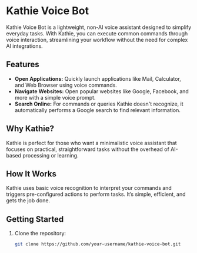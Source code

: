 # Kathie Voice Bot  

Kathie Voice Bot is a lightweight, non-AI voice assistant designed to simplify everyday tasks. With Kathie, you can execute common commands through voice interaction, streamlining your workflow without the need for complex AI integrations.  

## Features  
- **Open Applications:** Quickly launch applications like Mail, Calculator, and Web Browser using voice commands.  
- **Navigate Websites:** Open popular websites like Google, Facebook, and more with a simple voice prompt.  
- **Search Online:** For commands or queries Kathie doesn't recognize, it automatically performs a Google search to find relevant information.  

## Why Kathie?  
Kathie is perfect for those who want a minimalistic voice assistant that focuses on practical, straightforward tasks without the overhead of AI-based processing or learning.  

## How It Works  
Kathie uses basic voice recognition to interpret your commands and triggers pre-configured actions to perform tasks. It’s simple, efficient, and gets the job done.  

## Getting Started  
1. Clone the repository:  
   ```bash
   git clone https://github.com/your-username/kathie-voice-bot.git
